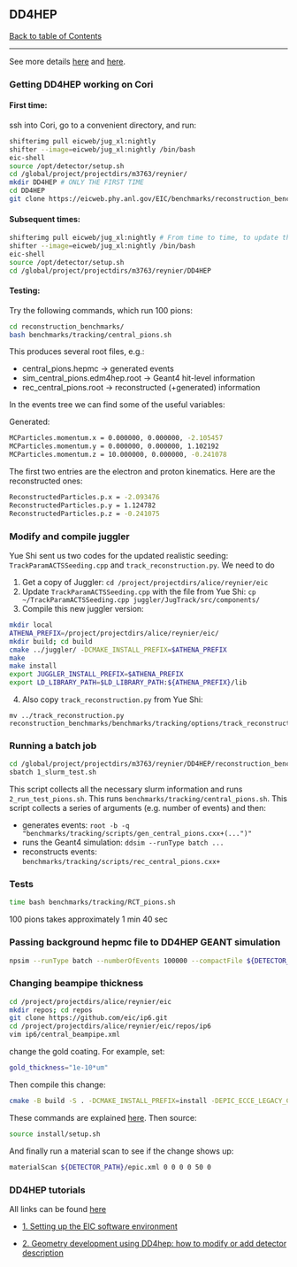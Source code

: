 ## DD4HEP
[Back to table of Contents](../README.md)

---

See more details [here](https://github.com/bschmookler/athena_ana) and [here](https://demo.hedgedoc.org/s/Dm9DG1oi7).

### Getting DD4HEP working on Cori

#### First time:

ssh into Cori, go to a convenient directory, and run:
```bash
shifterimg pull eicweb/jug_xl:nightly
shifter --image=eicweb/jug_xl:nightly /bin/bash
eic-shell
source /opt/detector/setup.sh
cd /global/project/projectdirs/m3763/reynier/
mkdir DD4HEP # ONLY THE FIRST TIME
cd DD4HEP
git clone https://eicweb.phy.anl.gov/EIC/benchmarks/reconstruction_benchmarks.git # ONLY THE FIRST TIME
```

#### Subsequent times:

```bash
shifterimg pull eicweb/jug_xl:nightly # From time to time, to update the image
shifter --image=eicweb/jug_xl:nightly /bin/bash
eic-shell
source /opt/detector/setup.sh
cd /global/project/projectdirs/m3763/reynier/DD4HEP
```

#### Testing:

Try the following commands, which run 100 pions:
```bash
cd reconstruction_benchmarks/
bash benchmarks/tracking/central_pions.sh
```

This produces several root files, e.g.:
- central_pions.hepmc -> generated events
- sim_central_pions.edm4hep.root -> Geant4 hit-level information
- rec_central_pions.root -> reconstructed (+generated) information

In the events tree we can find some of the useful variables:

Generated:
```bash
MCParticles.momentum.x = 0.000000, 0.000000, -2.105457
MCParticles.momentum.y = 0.000000, 0.000000, 1.102192
MCParticles.momentum.z = 10.000000, 0.000000, -0.241078
```

The first two entries are the electron and proton kinematics. Here are the reconstructed ones:
```bash
ReconstructedParticles.p.x = -2.093476
ReconstructedParticles.p.y = 1.124782
ReconstructedParticles.p.z = -0.241075
```

### Modify and compile juggler

Yue Shi sent us two codes for the updated realistic seeding: ```TrackParamACTSSeeding.cpp``` and ```track_reconstruction.py```. We need to do

1. Get a copy of Juggler:
```cd /project/projectdirs/alice/reynier/eic```
2. Update ```TrackParamACTSSeeding.cpp``` with the file from Yue Shi:
```cp ~/TrackParamACTSSeeding.cpp juggler/JugTrack/src/components/```
3. Compile this new juggler version:
```bash
mkdir local
ATHENA_PREFIX=/project/projectdirs/alice/reynier/eic/
mkdir build; cd build
cmake ../juggler/ -DCMAKE_INSTALL_PREFIX=$ATHENA_PREFIX
make
make install
export JUGGLER_INSTALL_PREFIX=$ATHENA_PREFIX
export LD_LIBRARY_PATH=$LD_LIBRARY_PATH:${ATHENA_PREFIX}/lib
```
4. Also copy ```track_reconstruction.py``` from Yue Shi:
```
mv ../track_reconstruction.py reconstruction_benchmarks/benchmarks/tracking/options/track_reconstruction.py
```

### Running a batch job

```bash
cd /global/project/projectdirs/m3763/reynier/DD4HEP/reconstruction_benchmarks/slurm_scripts
sbatch 1_slurm_test.sh
```

This script collects all the necessary slurm information and runs ```2_run_test_pions.sh```. This runs ```benchmarks/tracking/central_pions.sh```. This script collects a series of arguments (e.g. number of events) and then:

* generates events: ```root -b -q "benchmarks/tracking/scripts/gen_central_pions.cxx+(...")"```
* runs the Geant4 simulation: ```ddsim --runType batch ...```
* reconstructs events: ```benchmarks/tracking/scripts/rec_central_pions.cxx+```


### Tests

```bash
time bash benchmarks/tracking/RCT_pions.sh
```

100 pions takes approximately 1 min 40 sec

### Passing background hepmc file to DD4HEP GEANT simulation

```bash
npsim --runType batch --numberOfEvents 100000 --compactFile ${DETECTOR_PATH}/epic.xml --inputFiles ./out_int_window_100.0ns_nevents_100000.hepmc --outputFile out_0um_new.edm4hep.root --random.seed 42
```

### Changing beampipe thickness

```bash
cd /project/projectdirs/alice/reynier/eic
mkdir repos; cd repos
git clone https://github.com/eic/ip6.git
cd /project/projectdirs/alice/reynier/eic/repos/ip6
vim ip6/central_beampipe.xml
```
change the gold coating. For example, set:
```bash
gold_thickness="1e-10*um"
```
Then compile this change:
```bash
cmake -B build -S . -DCMAKE_INSTALL_PREFIX=install -DEPIC_ECCE_LEGACY_COMPAT=OFF;cmake --build build;cmake --install build
```
These commands are explained [here](https://github.com/eic/epic). Then source:
```bash
source install/setup.sh
```
And finally run a material scan to see if the change shows up:
```bash
materialScan ${DETECTOR_PATH}/epic.xml 0 0 0 0 50 0
```

### DD4HEP tutorials

All links can be found [here](https://indico.bnl.gov/category/443/)

- [1. Setting up the EIC software environment](https://www.youtube.com/watch?v=Y0Mg24XLomY)

- [2. Geometry development using DD4hep: how to modify or add detector description](https://www.youtube.com/watch?v=RJAHnEW9cYk)
